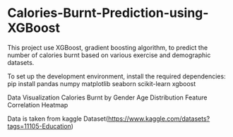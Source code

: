 # Calories-Burnt-Prediction-using-XGBoost
This project use XGBoost, gradient boosting algorithm, to predict the number of calories burnt based on various exercise and demographic datasets.

To set up the development environment, install the required dependencies:
pip install pandas numpy matplotlib seaborn scikit-learn xgboost

Data Visualization
Calories Burnt by Gender
Age Distribution
Feature Correlation Heatmap


Data is taken from kaggle Dataset(https://www.kaggle.com/datasets?tags=11105-Education)

